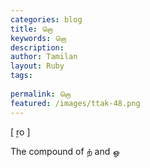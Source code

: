 ```yaml
---
categories: blog
title: றொ
keywords: றொ
description: 
author: Tamilan
layout: Ruby
tags: 
 
permalink: றொ
featured: /images/ttak-48.png
---
```

  
[ ṟo ]  
  
The compound of ற் and ஒ